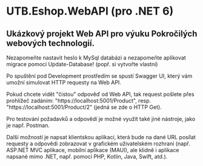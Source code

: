 # UTB.Eshop.WebAPI (pro .NET 6)

## Ukázkový projekt Web API pro výuku Pokročilých webových technologií.

Nezapomeňte nastavit heslo k MySql databázi a nezapomeňte aplikovat migrace pomocí Update-Database! (popř. si vytvořte vlastní)

Po spuštění pod Development prostředím se spustí Swagger UI, který vám umožní simulovat HTTP requesty na Web API.

Pokud chcete vidět "čistou" odpověď od Web API, tak request pošlete přes prohlížeč zadáním: "https://localhost:5001/Product", resp. "https://localhost:5001/Product/2" (jedná se zde o HTTP Get).

Pro testování požadavků a odpovědí je možné využít také jiné nástroje, jako je např. Postman.

Další možností je napsat klientskou aplikaci, která bude na dané URL posílat requesty a odpovědi zobrazovat v grafickém uživatelském rozhraní (např. ASP.NET MVC aplikace, mobilní aplikace (MAUI), ale klidně i aplikace napsané mimo .NET, např. pomocí PHP, Kotlin, Java, Swift, atd.).
